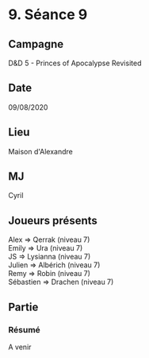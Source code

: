 # 9. Séance 9

## Campagne

D&D 5 - Princes of Apocalypse Revisited

## Date

09/08/2020

## Lieu

Maison d'Alexandre

## MJ

Cyril

## Joueurs présents

Alex => Qerrak (niveau 7)  
Emily => Ura (niveau 7)  
JS => Lysianna (niveau 7)  
Julien => Albérich (niveau 7)  
Remy => Robin (niveau 7)  
Sébastien => Drachen (niveau 7)

## Partie

### Résumé

A venir
